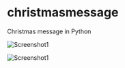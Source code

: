 # christmasmessage
Christmas message in Python

![Screenshot1]("./../img/Screenshot1.png")

![Screenshot1]("./../img/Screenshot2.png")